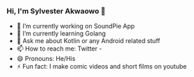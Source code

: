 ### Hi, I'm Sylvester Akwaowo 👋


- 🔭 I’m currently working on SoundPie App
- 🌱 I’m currently learning Golang
- 💬 Ask me about Kotlin or any Android related stuff
- 📫 How to reach me: Twitter - 
- 😄 Pronouns: He/His
- ⚡ Fun fact: I make comic videos and short films on youtube

